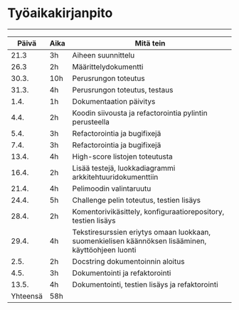 # Työaikakirjanpito
<hr/>

| Päivä | Aika | Mitä tein |
|-------|------|-----------|
| 21.3  |  3h  | Aiheen suunnittelu |
| 26.3  |  2h  | Määrittelydokumentti |
| 30.3. |  10h | Perusrungon toteutus |
| 31.3. |  4h | Perusrungon toteutus, testaus |
| 1.4. |  1h | Dokumentaation päivitys |
| 4.4. |  2h | Koodin siivousta ja refactorointia pylintin perusteella |
| 5.4. |  3h | Refactorointia ja bugifixejä |
| 7.4. |  3h | Refactorointia ja bugifixejä |
| 13.4. |  4h | High-score listojen toteutusta |
| 16.4. |  2h | Lisää testejä, luokkadiagrammi arkkitehtuuridokumenttiin |
| 21.4. |  4h | Pelimoodin valintaruutu |
| 24.4. |  5h | Challenge pelin toteutus, testien lisäys |
| 28.4. |  2h | Komentorivikäsittely, konfiguraatiorepository, testien lisäys |
| 29.4. |  4h | Tekstiresurssien eriytys omaan luokkaan, suomenkielisen käännöksen lisääminen, käyttöohjeen luonti |
| 2.5. |  2h | Docstring dokumentoinnin aloitus |
| 4.5. |  3h | Dokumentointi ja refaktorointi |
| 13.5. |  4h | Dokumentointi, testien lisäys ja refaktorointi |
| Yhteensä | 58h |           |
